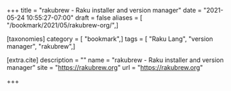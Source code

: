 +++
title = "rakubrew - Raku installer and version manager"
date = "2021-05-24 10:55:27-07:00"
draft = false
aliases = [ "/bookmark/2021/05/rakubrew-org/",]

[taxonomies]
category = [ "bookmark",]
tags = [ "Raku Lang", "version manager", "rakubrew",]

[extra.cite]
description = ""
name = "rakubrew - Raku installer and version manager"
site = "https://rakubrew.org"
url = "https://rakubrew.org"

+++